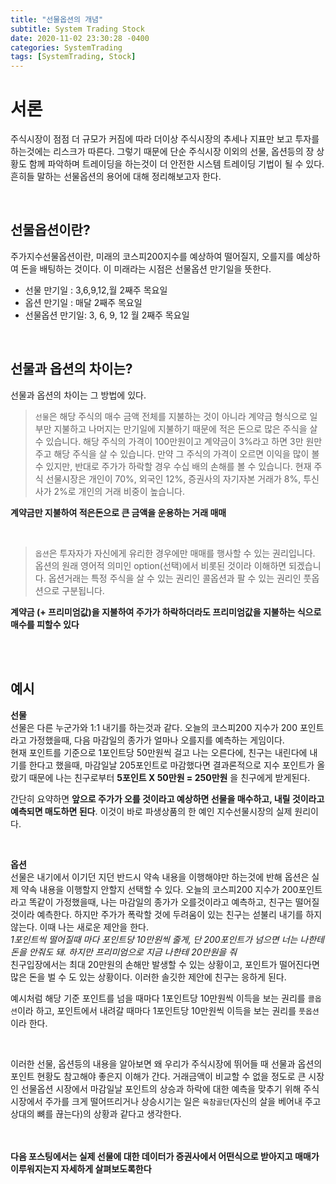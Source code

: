 ```yaml
---
title: "선물옵션의 개념"
subtitle: System Trading Stock
date: 2020-11-02 23:30:28 -0400
categories: SystemTrading
tags: [SystemTrading, Stock]
---
```


# 서론
주식시장이 점점 더 규모가 커짐에 따라 더이상 주식시장의 추세나 지표만 보고 투자를 하는것에는 리스크가 따른다. 그렇기 때문에 단순 주식시장 이외의 선물, 옵션등의 장 상황도 함께 파악하며 트레이딩을 하는것이 더 안전한 시스템 트레이딩 기법이 될 수 있다. 흔히들 말하는 선물옵션의 용어에 대해 정리해보고자 한다.

<br>

## 선물옵션이란?
주가지수선물옵션이란, 미래의 코스피200지수를 예상하여 떨어질지, 오를지를 예상하여 돈을 배팅하는 것이다. 이 미래라는 시점은 선물옵션 만기일을 뜻한다.

- 선물 만기일 : 3,6,9,12,월 2째주 목요일
- 옵션 만기일 : 매달 2째주 목요일
- 선물옵션 만기일: 3, 6, 9, 12 월 2째주 목요일

<br>

## 선물과 옵션의 차이는?
선물과 옵션의 차이는 그 방법에 있다. 

>`선물`은 해당 주식의 매수 금액 전체를 지불하는 것이 아니라 계약금 형식으로
일부만 지불하고 나머지는 만기일에 지불하기 때문에 적은 돈으로 많은 주식을 살 수 있습니다.
해당 주식의 가격이 100만원이고 계약금이 3%라고 하면 3만 원만 주고 해당 주식을 살 수 있습니다.
만약 그 주식의 가격이 오르면 이익을 많이 볼 수 있지만, 반대로 주가가 하락할 경우 수십 배의 손해를 볼 수 있습니다.
현재 주식 선물시장은 개인이 70%, 외국인 12%, 증권사의 자기자본 거래가 8%, 투신사가 2%로 개인의 거래 비중이 높습니다.

**계약금만 지불하여 적은돈으로 큰 금액을 운용하는 거래 매매**

<br>

>`옵션`은 투자자가 자신에게 유리한 경우에만 매매를 행사할 수 있는 권리입니다.
옵션의 원래 영어적 의미인 option(선택)에서 비롯된 것이라 이해하면 되겠습니다.
옵션거래는 특정 주식을 살 수 있는 권리인 콜옵션과 팔 수 있는 권리인 풋옵션으로 구분됩니다.

**계약금 (+ 프리미엄값)을 지불하여 주가가 하락하더라도 프리미엄값을 지불하는 식으로 매수를 피할수 있다**

<br><br>

## 예시

**선물** <br>
선물은 다른 누군가와 1:1 내기를 하는것과 같다.
오늘의 코스피200 지수가 200 포인트라고 가정했을때, 다음 마감일의 종가가 얼마나 오를지를 예측하는 게임이다. <br> 현재 포인트를 기준으로 1포인트당 50만원씩 걸고 나는 오른다에, 친구는 내린다에 내기를 한다고 했을때,
마감일날 205포인트로 마감했다면 결과론적으로 지수 포인트가 올랐기 때문에 나는 친구로부터 **5포인트 X 50만원 = 250만원** 을 친구에게 받게된다.

간단히 요약하면 **앞으로 주가가 오를 것이라고 예상하면 선물을 매수하고, 내릴 것이라고 예측되면 매도하면 된다**. 이것이 바로 파생상품의 한 예인 지수선물시장의 실제 원리이다.

<br>

**옵션** <br>
선물은 내기에서 이기던 지던 반드시 약속 내용을 이행해야만 하는것에 반해 옵션은 실제 약속 내용을 이행할지 안할지 선택할 수 있다.
오늘의 코스피200 지수가 200포인트라고 똑같이 가정했을때, 나는 마감일의 종가가 오를것이라고 예측하고, 친구는 떨어질 것이라 예측한다. 하지만 주가가 폭락할 것에 두려움이 있는 친구는 섣불리 내기를 하지 않는다. 이때 나는 새로운 제안을 한다.<br>
*1포인트씩 떨어질때 마다 포인트당 10만원씩 줄게, 단 200포인트가 넘으면 너는 나한테 돈을 안줘도 돼. 하지만 프리미엄으로 지금 나한테 20만원을 줘* <br>
친구입장에서는 최대 20만원의 손해만 발생할 수 있는 상황이고, 포인트가 떨어진다면 많은 돈을 벌 수 도 있는 상황이다. 이러한 솔깃한 제안에 친구는 응하게 된다.
<br>

예시처럼 해당 기준 포인트를 넘을 때마다 1포인트당 10만원씩 이득을 보는 권리를 `콜옵션`이라 하고,
포인트에서 내려갈 때마다 1포인트당 10만원씩 이득을 보는 권리를 `풋옵션`이라 한다.

<br>

이러한 선물, 옵션등의 내용을 알아보면 왜 우리가 주식시장에 뛰어들 때 선물과 옵션의 포인트 현황도 참고해야 좋은지 이해가 간다. 거래금액이 비교할 수 없을 정도로 큰 시장인 선물옵션 시장에서 마감일날 포인트의 상승과 하락에 대한 예측을 맞추기 위해 주식시장에서 주가를 크게 떨어뜨리거나 상승시기는 일은 `육참골단`(자신의 살을 베어내 주고 상대의 뼈를 끊는다)의 상황과 같다고 생각한다. 

<br><br>
**다음 포스팅에서는 실제 선물에 대한 데이터가 증권사에서 어떤식으로 받아지고 매매가 이루워지는지 자세하게 살펴보도록한다**
